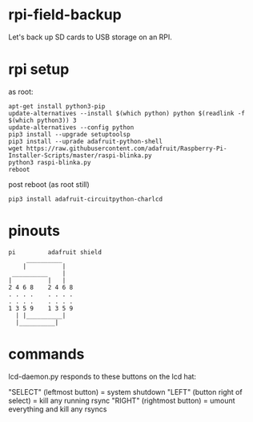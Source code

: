 # rpi-field-backup
Let's back up SD cards to USB storage on an RPI.


# rpi setup

as root:

```
apt-get install python3-pip
update-alternatives --install $(which python) python $(readlink -f $(which python3)) 3
update-alternatives --config python
pip3 install --upgrade setuptoolsp
pip3 install --uprade adafruit-python-shell
wget https://raw.githubusercontent.com/adafruit/Raspberry-Pi-Installer-Scripts/master/raspi-blinka.py
python3 raspi-blinka.py
reboot
```

post reboot (as root still)
```
pip3 install adafruit-circuitpython-charlcd
```

# pinouts

```
pi         adafruit shield
     __________
    |          |
 __________    |
|          |   |
2 4 6 8    2 4 6 8
. . . .    . . . .
. . . .    . . . .
1 3 5 9    1 3 5 9
  | |__________|
  |__________|
```

# commands

lcd-daemon.py responds to these buttons on the lcd hat:

"SELECT" (leftmost button) = system shutdown
"LEFT" (button right of select) = kill any running rsync
"RIGHT" (rightmost button) = umount everything and kill any rsyncs
